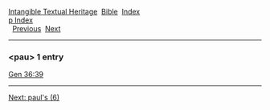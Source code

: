 [Intangible Textual Heritage](../../index)  [Bible](../index) 
[Index](index)   
[p Index](_p_)  
  [Previous](c08320)  [Next](c08322) 

------------------------------------------------------------------------

### &lt;pau&gt; 1 entry

[Gen 36:39](../kjv/gen036.htm#039)  

------------------------------------------------------------------------

[Next: paul's (6)](c08322)
